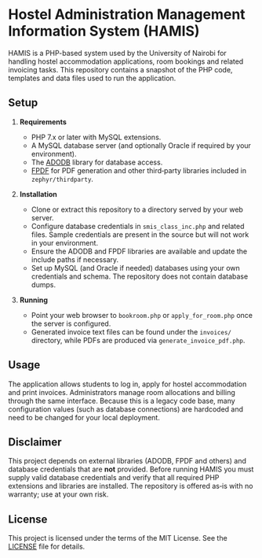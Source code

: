 # Hostel Administration Management Information System (HAMIS)

HAMIS is a PHP-based system used by the University of Nairobi for handling hostel accommodation applications, room bookings and related invoicing tasks. This repository contains a snapshot of the PHP code, templates and data files used to run the application.

## Setup

1. **Requirements**
   - PHP 7.x or later with MySQL extensions.
   - A MySQL database server (and optionally Oracle if required by your environment).
   - The [ADODB](https://adodb.sourceforge.net/) library for database access.
   - [FPDF](https://www.fpdf.org/) for PDF generation and other third‑party libraries included in `zephyr/thirdparty`.

2. **Installation**
   - Clone or extract this repository to a directory served by your web server.
   - Configure database credentials in `smis_class_inc.php` and related files. Sample credentials are present in the source but will not work in your environment.
   - Ensure the ADODB and FPDF libraries are available and update the include paths if necessary.
   - Set up MySQL (and Oracle if needed) databases using your own credentials and schema. The repository does not contain database dumps.

3. **Running**
   - Point your web browser to `bookroom.php` or `apply_for_room.php` once the server is configured.
   - Generated invoice text files can be found under the `invoices/` directory, while PDFs are produced via `generate_invoice_pdf.php`.

## Usage

The application allows students to log in, apply for hostel accommodation and print invoices. Administrators manage room allocations and billing through the same interface. Because this is a legacy code base, many configuration values (such as database connections) are hardcoded and need to be changed for your local deployment.

## Disclaimer

This project depends on external libraries (ADODB, FPDF and others) and database credentials that are **not** provided. Before running HAMIS you must supply valid database credentials and verify that all required PHP extensions and libraries are installed. The repository is offered as‑is with no warranty; use at your own risk.

## License

This project is licensed under the terms of the MIT License. See the [LICENSE](LICENSE) file for details.
